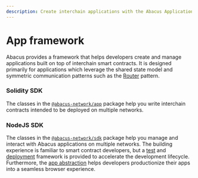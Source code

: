 ```yaml
---
description: Create interchain applications with the Abacus Application SDK
---
```


# App framework

Abacus provides a framework that helps developers create and manage applications built on top of interchain smart contracts. It is designed primarily for applications which leverage the shared state model and symmetric communication patterns such as the [Router](writing-contracts/router.md) pattern.&#x20;

### Solidity SDK&#x20;

The classes in the [`@abacus-network/app`](https://www.npmjs.com/package/@abacus-network/app) package help you write interchain contracts intended to be deployed on multiple networks.&#x20;

### NodeJS SDK

The classes in the [`@abacus-network/sdk`](https://www.npmjs.com/package/@abacus-network/sdk) package help you manage and interact with Abacus applications on multiple networks. The building experience is familiar to smart contract developers, but a [test](nodejs-sdk/testing-contracts.md) and [deployment](nodejs-sdk/deploying-contracts.md) framework is provided to accelerate the development lifecycle. Furthermore, the [app abstraction](nodejs-sdk/contract-interaction.md) helps developers productionize their apps into a seamless browser experience.&#x20;
